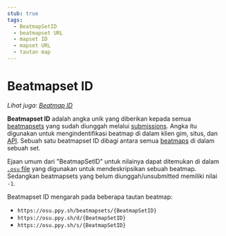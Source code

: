 ```yaml
---
stub: true
tags:
  - BeatmapSetID
  - beatmapset URL
  - mapset ID
  - mapset URL
  - tautan map
---
```


# Beatmapset ID

*Lihat juga: [Beatmap ID](/wiki/Beatmap/Beatmap_ID)*

**Beatmapset ID** adalah angka unik yang diberikan kepada semua [beatmapsets](/wiki/Beatmap/Beatmapsets) yang sudah diunggah melalui [submissions](/wiki/Submission). Angka itu digunakan untuk mengindentifikasi beatmap di dalam klien gim, situs, dan [API](/wiki/osu!api). Sebuah satu beatmapset ID dibagi antara semua [beatmaps](/wiki/Beatmap) di dalam sebuah set.

Ejaan umum dari "BeatmapSetID" untuk nilainya dapat ditemukan di dalam [`.osu` file](/wiki/osu!_File_Formats/Osu_(file_format)) yang digunakan untuk mendeskripsikan sebuah beatmap. Sedangkan beatmapsets yang belum diunggah/unsubmitted memiliki nilai `-1`.

Beatmapset ID mengarah pada beberapa tautan beatmap:

- `https://osu.ppy.sh/beatmapsets/{BeatmapSetID}`
- `https://osu.ppy.sh/d/{BeatmapSetID}`
- `https://osu.ppy.sh/s/{BeatmapSetID}`
